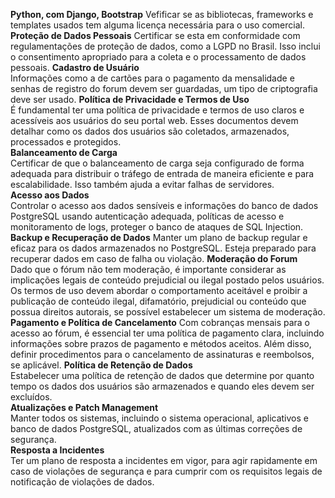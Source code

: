 **Python, com Django, Bootstrap**
Vefificar se as bibliotecas, frameworks e templates usados tem alguma licença necessária para o uso comercial.
**Proteção de Dados Pessoais**
Certificar se esta em conformidade com regulamentações de proteção de dados, como a LGPD no Brasil. Isso inclui o consentimento apropriado para a coleta e o processamento de dados pessoais.
**Cadastro de Usuário**  
Informações como a de cartões para o pagamento da mensalidade e senhas de registro do forum devem ser guardadas, um tipo de criptografia deve ser usado.
**Política de Privacidade e Termos de Uso**  
É fundamental ter uma política de privacidade e termos de uso claros e acessíveis aos usuários do seu portal web. Esses documentos devem detalhar como os dados dos usuários são coletados, armazenados, processados e protegidos.  
**Balanceamento de Carga**  
Certificar de que o balanceamento de carga seja configurado de forma adequada para distribuir o tráfego de entrada de maneira eficiente e para escalabilidade. Isso também ajuda a evitar falhas de servidores.  
**Acesso aos Dados**  
Controlar o acesso aos dados sensíveis e informações do banco de dados PostgreSQL usando autenticação adequada, políticas de acesso e monitoramento de logs, proteger o banco de ataques de SQL Injection.  
**Backup e Recuperação de Dados**
Manter um plano de backup regular e eficaz para os dados armazenados no PostgreSQL. Esteja preparado para recuperar dados em caso de falha ou violação.
**Moderação do Forum**  
Dado que o fórum não tem moderação, é importante considerar as implicações legais de conteúdo prejudicial ou ilegal postado pelos usuários. Os termos de uso devem abordar o comportamento aceitável e proibir a publicação de conteúdo ilegal, difamatório, prejudicial ou conteúdo que possua direitos autorais, se possível estabelecer um sistema de moderação.  
**Pagamento e Política de Cancelamento**
Com cobranças mensais para o acesso ao fórum, é essencial ter uma política de pagamento clara, incluindo informações sobre prazos de pagamento e métodos aceitos. Além disso, definir procedimentos para o cancelamento de assinaturas e reembolsos, se aplicável.
**Política de Retenção de Dados**  
Estabelecer uma política de retenção de dados que determine por quanto tempo os dados dos usuários são armazenados e quando eles devem ser excluídos.  
**Atualizações e Patch Management**  
Manter todos os sistemas, incluindo o sistema operacional, aplicativos e banco de dados PostgreSQL, atualizados com as últimas correções de segurança.  
**Resposta a Incidentes**  
Ter um plano de resposta a incidentes em vigor, para agir rapidamente em caso de violações de segurança e para cumprir com os requisitos legais de notificação de violações de dados.  
